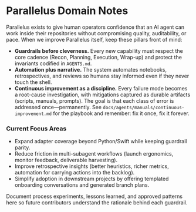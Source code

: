 # Parallelus Domain Notes

Parallelus exists to give human operators confidence that an AI agent can work inside their repositories without compromising quality, auditability, or pace. When we improve Parallelus itself, keep these pillars front of mind:

- **Guardrails before cleverness.** Every new capability must respect the core cadence (Recon, Planning, Execution, Wrap-up) and protect the invariants codified in `AGENTS.md`.
- **Automation plus narrative.** The system automates notebooks, retrospectives, and reviews so humans stay informed even if they never touch the shell.
- **Continuous improvement as a discipline.** Every failure mode becomes a root-cause investigation, with mitigations captured as durable artifacts (scripts, manuals, prompts). The goal is that each class of error is addressed once—permanently. See `docs/agents/manuals/continuous-improvement.md` for the playbook and remember: fix it once, fix it forever.

### Current Focus Areas
- Expand adapter coverage beyond Python/Swift while keeping guardrail parity.
- Reduce friction in multi-subagent workflows (launch ergonomics, monitor feedback, deliverable harvesting).
- Improve retrospective insights (better heuristics, richer metrics, automation for carrying actions into the backlog).
- Simplify adoption in downstream projects by offering templated onboarding conversations and generated branch plans.

Document process experiments, lessons learned, and approved patterns here so future contributors understand the rationale behind each guardrail.
